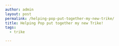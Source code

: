 ```yaml
---
author: admin
layout: post
permalink: /helping-pop-put-together-my-new-trike/
title: Helping Pop put together my new Trike!
tags:
  - trike

---
```


<figure>
	<img src="http://i0.wp.com/silasq.com/uploads/2013/05/2013-04-16-19.10.12.jpg?resize=2592%2C1936" alt="">	<figcaption></figcaption>
</figure>